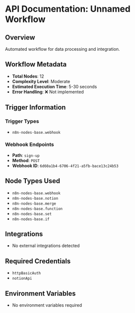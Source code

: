 # API Documentation: Unnamed Workflow

## Overview
Automated workflow for data processing and integration.

## Workflow Metadata
- **Total Nodes**: 12
- **Complexity Level**: Moderate
- **Estimated Execution Time**: 5-30 seconds
- **Error Handling**: ❌ Not implemented

## Trigger Information
### Trigger Types
- `n8n-nodes-base.webhook`

### Webhook Endpoints
- **Path**: `sign-up`
- **Method**: `POST`
- **Webhook ID**: `6d60a1b4-6706-4f21-a5fb-bace13c24b53`


## Node Types Used
- `n8n-nodes-base.webhook`
- `n8n-nodes-base.notion`
- `n8n-nodes-base.merge`
- `n8n-nodes-base.function`
- `n8n-nodes-base.set`
- `n8n-nodes-base.if`

## Integrations
- No external integrations detected

## Required Credentials
- `httpBasicAuth`
- `notionApi`

## Environment Variables
- No environment variables required
